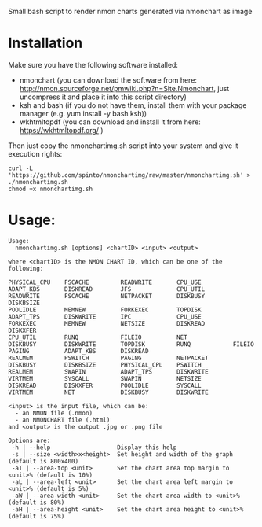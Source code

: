 Small bash script to render nmon charts generated via nmonchart as image

# Installation
Make sure you have the following software installed:
 - nmonchart (you can download the software from here: http://nmon.sourceforge.net/pmwiki.php?n=Site.Nmonchart, just uncompress it and place it into this script directory)
 - ksh and bash (if you do not have them, install them with your package manager (e.g. yum install -y bash ksh))
 - wkhtmltopdf (you can download and install it from here: https://wkhtmltopdf.org/ )

Then just copy the nmonchartimg.sh script into your system and give it execution rights:

```
curl -L 'https://github.com/spinto/nmonchartimg/raw/master/nmonchartimg.sh' > ./nmonchartimg.sh
chmod +x nmonchartimg.sh
```

# Usage:

```
Usage:
  nmonchartimg.sh [options] <chartID> <input> <output>

where <chartID> is the NMON CHART ID, which can be one of the following:

PHYSICAL_CPU    FSCACHE         READWRITE       CPU_USE         ADAPT_KBS       DISKREAD        JFS             CPU_UTIL        READWRITE       FSCACHE         NETPACKET       DISKBUSY        DISKBSIZE
POOLIDLE        MEMNEW          FORKEXEC        TOPDISK         ADAPT_TPS       DISKWRITE       IPC             CPU_USE         FORKEXEC        MEMNEW          NETSIZE         DISKREAD        DISKXFER
CPU_UTIL        RUNQ            FILEIO          NET             DISKBUSY        DISKWRITE       TOPDISK         RUNQ            FILEIO          PAGING          ADAPT_KBS       DISKREAD
REALMEM         PSWITCH         PAGING          NETPACKET       DISKBUSY        DISKBSIZE       PHYSICAL_CPU    PSWITCH         REALMEM         SWAPIN          ADAPT_TPS       DISKWRITE
VIRTMEM         SYSCALL         SWAPIN          NETSIZE         DISKREAD        DISKXFER        POOLIDLE        SYSCALL         VIRTMEM         NET             DISKBUSY        DISKWRITE

<input> is the input file, which can be:
  - an NMON file (.nmon)
  - an NMONCHART file (.html)
and <output> is the output .jpg or .png file

Options are:
 -h | --help                   Display this help
 -s | --size <width>x<height>  Set height and width of the graph (default is 800x400)
 -aT | --area-top <unit>       Set the chart area top margin to <unit>% (default is 10%)
 -aL | --area-left <unit>      Set the chart area left margin to <unit>% (default is 5%)
 -aW | --area-width <unit>     Set the chart area width to <unit>% (default is 80%)
 -aH | --area-height <unit>    Set the chart area height to <unit>% (default is 75%)
```
